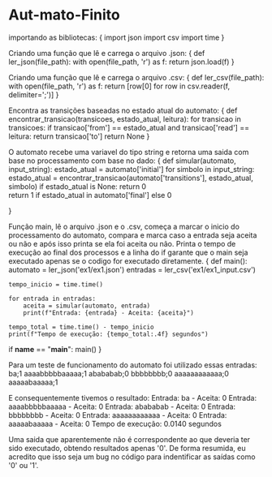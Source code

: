 ﻿# Aut-mato-Finito

importando as bibliotecas:
{
import json
import csv
import time
}

Criando uma função que lê e carrega o arquivo .json:
{
def ler_json(file_path):
    with open(file_path, 'r') as f:
        return json.load(f)
}

Criando uma função que lê e carrega o arquivo .csv:
{
def ler_csv(file_path):
    with open(file_path, 'r') as f:
        return [row[0] for row in csv.reader(f, delimiter=';')]
}

Encontra as transições baseadas no estado atual do automato:
{
    def encontrar_transicao(transicoes, estado_atual, leitura):
    for transicao in transicoes:
        if transicao['from'] == estado_atual and transicao['read'] == leitura:
            return transicao['to']
    return None
}

O automato recebe uma variavel do tipo string e retorna uma saida com base no processamento com base no dado:
{
    def simular(automato, input_string):
    estado_atual = automato['initial']
    for simbolo in input_string:
        estado_atual = encontrar_transicao(automato['transitions'], estado_atual, simbolo)
        if estado_atual is None:
            return 0  
    return 1 if estado_atual in automato['final'] else 0

}

Função main, lê o arquivo .json e o .csv, começa a marcar o inicio do processamento do automato, compara e marca caso a entrada seja aceita ou não e após isso printa se ela foi aceita ou não. Printa o tempo de execução ao final dos processos e a linha do if garante que o main seja executado apenas se o codigo for executado diretamente.
{
def main():
    automato = ler_json('ex1/ex1.json')
    entradas = ler_csv('ex1/ex1_input.csv')
    
    tempo_inicio = time.time()

    for entrada in entradas:
        aceita = simular(automato, entrada)
        print(f"Entrada: {entrada} - Aceita: {aceita}")

    tempo_total = time.time() - tempo_inicio
    print(f"Tempo de execução: {tempo_total:.4f} segundos")

if __name__ == "__main__":
    main()
}

Para um teste de funcionamento do automato foi utilizado essas entradas:
ba;1
aaaabbbbbaaaaa;1
abababab;0
bbbbbbbb;0
aaaaaaaaaaaa;0
aaaaabaaaaa;1

E consequentemente tivemos o resultado:
Entrada: ba - Aceita: 0
Entrada: aaaabbbbbaaaaa - Aceita: 0
Entrada: abababab - Aceita: 0
Entrada: bbbbbbbb - Aceita: 0
Entrada: aaaaaaaaaaaa - Aceita: 0
Entrada: aaaaabaaaaa - Aceita: 0
Tempo de execução: 0.0140 segundos

Uma saida que aparentemente não é correspondente ao que deveria ter sido executado, obtendo resultados apenas '0'.
De forma resumida, eu acredito que isso seja um bug no código para indentificar as saídas como '0' ou '1'.
